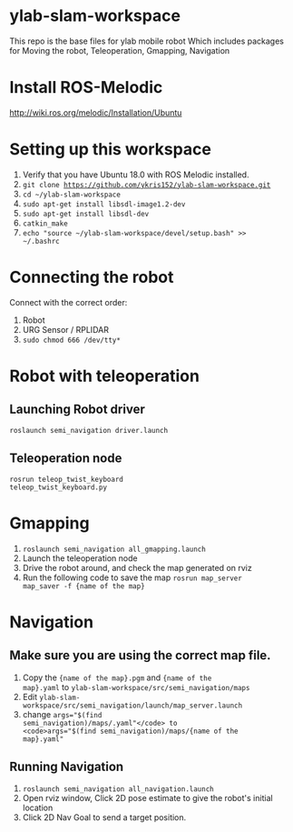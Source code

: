 # ylab-slam-workspace
This repo is the base files for ylab mobile robot
Which includes packages for Moving the robot, Teleoperation, Gmapping, Navigation

# Install ROS-Melodic
http://wiki.ros.org/melodic/Installation/Ubuntu

# Setting up this workspace
1. Verify that you have Ubuntu 18.0 with ROS Melodic installed.
2. <code>git clone https://github.com/ykris152/ylab-slam-workspace.git</code>
3. <code>cd ~/ylab-slam-workspace</code>
4. <code>sudo apt-get install libsdl-image1.2-dev</code>
5. <code>sudo apt-get install libsdl-dev</code>
4. <code>catkin_make</code>
5. <code>echo "source ~/ylab-slam-workspace/devel/setup.bash" >> ~/.bashrc</code>

# Connecting the robot
Connect with the correct order:
1. Robot
2. URG Sensor / RPLIDAR
3. <code>sudo chmod 666 /dev/tty*</code>

# Robot with teleoperation
## Launching Robot driver
<code>roslaunch semi_navigation driver.launch</code>

## Teleoperation node
<code>rosrun teleop_twist_keyboard teleop_twist_keyboard.py</code>

# Gmapping
1. <code>roslaunch semi_navigation all_gmapping.launch</code>
2. Launch the teleoperation node
3. Drive the robot around, and check the map generated on rviz
4. Run the following code to save the map
<code>rosrun map_server map_saver -f {name of the map}</code>

# Navigation
## Make sure you are using the correct map file.
1. Copy the <code>{name of the map}.pgm</code> and <code>{name of the map}.yaml</code> to <code>ylab-slam-workspace/src/semi_navigation/maps</code>
2. Edit <code>ylab-slam-workspace/src/semi_navigation/launch/map_server.launch</code>
3. change <code>args="$(find semi_navigation)/maps/.yaml"</code> to <code>args="$(find semi_navigation)/maps/{name of the map}.yaml"</code>

## Running Navigation
1. <code>roslaunch semi_navigation all_navigation.launch</code>
2. Open rviz window, Click 2D pose estimate to give the robot's initial location
3. Click 2D Nav Goal to send a target position.




